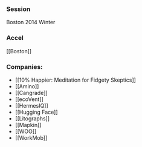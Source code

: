 
### Session
Boston 2014 Winter

### Accel
[[Boston]]

### Companies:
- [[10% Happier: Meditation for Fidgety Skeptics]]
- [[Amino]]
- [[Cangrade]]
- [[ecoVent]]
- [[HermesIQ]]
- [[Hugging Face]]
- [[Litographs]]
- [[Mapkin]]
- [[WOO]]
- [[WorkMob]]


